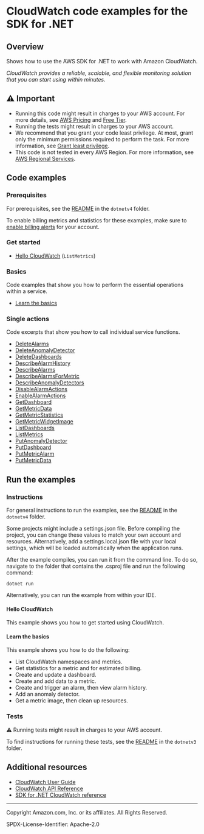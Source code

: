 # CloudWatch code examples for the SDK for .NET

## Overview

Shows how to use the AWS SDK for .NET to work with Amazon CloudWatch.

<!--custom.overview.start-->
<!--custom.overview.end-->

_CloudWatch provides a reliable, scalable, and flexible monitoring solution that you can start using within minutes._

## ⚠ Important

* Running this code might result in charges to your AWS account. For more details, see [AWS Pricing](https://aws.amazon.com/pricing/) and [Free Tier](https://aws.amazon.com/free/).
* Running the tests might result in charges to your AWS account.
* We recommend that you grant your code least privilege. At most, grant only the minimum permissions required to perform the task. For more information, see [Grant least privilege](https://docs.aws.amazon.com/IAM/latest/UserGuide/best-practices.html#grant-least-privilege).
* This code is not tested in every AWS Region. For more information, see [AWS Regional Services](https://aws.amazon.com/about-aws/global-infrastructure/regional-product-services).

<!--custom.important.start-->
<!--custom.important.end-->

## Code examples

### Prerequisites

For prerequisites, see the [README](../README.md#Prerequisites) in the `dotnetv4` folder.


<!--custom.prerequisites.start-->
To enable billing metrics and statistics for these examples, make sure to
[enable billing alerts](https://docs.aws.amazon.com/AmazonCloudWatch/latest/monitoring/monitor_estimated_charges_with_cloudwatch.html#turning_on_billing_metrics) for your account.
<!--custom.prerequisites.end-->

### Get started

- [Hello CloudWatch](Actions/HelloCloudWatch.cs#L4) (`ListMetrics`)


### Basics

Code examples that show you how to perform the essential operations within a service.

- [Learn the basics](Scenarios/CloudWatchScenario.cs)


### Single actions

Code excerpts that show you how to call individual service functions.

- [DeleteAlarms](Actions/CloudWatchWrapper.cs#L396)
- [DeleteAnomalyDetector](Actions/CloudWatchWrapper.cs#L494)
- [DeleteDashboards](Actions/CloudWatchWrapper.cs#L512)
- [DescribeAlarmHistory](Actions/CloudWatchWrapper.cs#L369)
- [DescribeAlarms](Actions/CloudWatchWrapper.cs#L326)
- [DescribeAlarmsForMetric](Actions/CloudWatchWrapper.cs#L349)
- [DescribeAnomalyDetectors](Actions/CloudWatchWrapper.cs#L468)
- [DisableAlarmActions](Actions/CloudWatchWrapper.cs#L414)
- [EnableAlarmActions](Actions/CloudWatchWrapper.cs#L432)
- [GetDashboard](Actions/CloudWatchWrapper.cs#L115)
- [GetMetricData](Actions/CloudWatchWrapper.cs#L226)
- [GetMetricStatistics](Actions/CloudWatchWrapper.cs#L61)
- [GetMetricWidgetImage](Actions/CloudWatchWrapper.cs#L175)
- [ListDashboards](Actions/CloudWatchWrapper.cs#L134)
- [ListMetrics](Actions/CloudWatchWrapper.cs#L33)
- [PutAnomalyDetector](Actions/CloudWatchWrapper.cs#L450)
- [PutDashboard](Actions/CloudWatchWrapper.cs#L91)
- [PutMetricAlarm](Actions/CloudWatchWrapper.cs#L265)
- [PutMetricData](Actions/CloudWatchWrapper.cs#L154)


<!--custom.examples.start-->
<!--custom.examples.end-->

## Run the examples

### Instructions

For general instructions to run the examples, see the
[README](../README.md#building-and-running-the-code-examples) in the `dotnetv4` folder.

Some projects might include a settings.json file. Before compiling the project,
you can change these values to match your own account and resources. Alternatively,
add a settings.local.json file with your local settings, which will be loaded automatically
when the application runs.

After the example compiles, you can run it from the command line. To do so, navigate to
the folder that contains the .csproj file and run the following command:

```
dotnet run
```

Alternatively, you can run the example from within your IDE.


<!--custom.instructions.start-->
<!--custom.instructions.end-->

#### Hello CloudWatch

This example shows you how to get started using CloudWatch.


#### Learn the basics

This example shows you how to do the following:

- List CloudWatch namespaces and metrics.
- Get statistics for a metric and for estimated billing.
- Create and update a dashboard.
- Create and add data to a metric.
- Create and trigger an alarm, then view alarm history.
- Add an anomaly detector.
- Get a metric image, then clean up resources.

<!--custom.basic_prereqs.cloudwatch_GetStartedMetricsDashboardsAlarms.start-->
<!--custom.basic_prereqs.cloudwatch_GetStartedMetricsDashboardsAlarms.end-->


<!--custom.basics.cloudwatch_GetStartedMetricsDashboardsAlarms.start-->
<!--custom.basics.cloudwatch_GetStartedMetricsDashboardsAlarms.end-->


### Tests

⚠ Running tests might result in charges to your AWS account.


To find instructions for running these tests, see the [README](../README.md#Tests)
in the `dotnetv3` folder.



<!--custom.tests.start-->
<!--custom.tests.end-->

## Additional resources

- [CloudWatch User Guide](https://docs.aws.amazon.com/AmazonCloudWatch/latest/monitoring/WhatIsCloudWatch.html)
- [CloudWatch API Reference](https://docs.aws.amazon.com/AmazonCloudWatch/latest/APIReference/Welcome.html)
- [SDK for .NET CloudWatch reference](https://docs.aws.amazon.com/sdkfornet/v3/apidocs/items/CloudWatch/NCloudWatch.html)

<!--custom.resources.start-->
<!--custom.resources.end-->

---

Copyright Amazon.com, Inc. or its affiliates. All Rights Reserved.

SPDX-License-Identifier: Apache-2.0